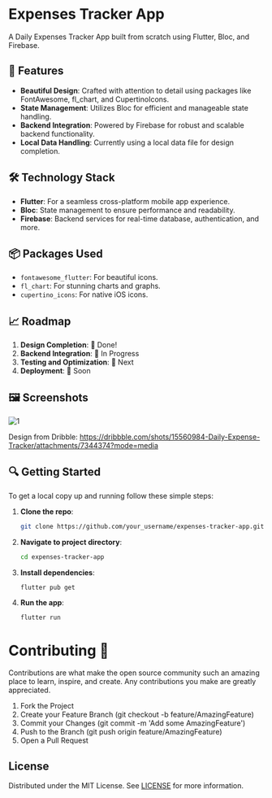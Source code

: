 # Expenses Tracker App

A Daily Expenses Tracker App built from scratch using Flutter, Bloc, and Firebase.

## 🚀 Features

- **Beautiful Design**: Crafted with attention to detail using packages like FontAwesome, fl_chart, and CupertinoIcons.
- **State Management**: Utilizes Bloc for efficient and manageable state handling.
- **Backend Integration**: Powered by Firebase for robust and scalable backend functionality.
- **Local Data Handling**: Currently using a local data file for design completion.

## 🛠️ Technology Stack

- **Flutter**: For a seamless cross-platform mobile app experience.
- **Bloc**: State management to ensure performance and readability.
- **Firebase**: Backend services for real-time database, authentication, and more.

## 📦 Packages Used

- `fontawesome_flutter`: For beautiful icons.
- `fl_chart`: For stunning charts and graphs.
- `cupertino_icons`: For native iOS icons.

## 📈 Roadmap

1. **Design Completion**: 🎨 Done!
2. **Backend Integration**: 🔧 In Progress
3. **Testing and Optimization**: 🧪 Next
4. **Deployment**: 🚀 Soon

## 🖼️ Screenshots

![1](https://github.com/azix-khan/Expense-Tracker/assets/138978130/701e2a57-a6af-4a75-889e-5a594e86f357)

Design from Dribble: https://dribbble.com/shots/15560984-Daily-Expense-Tracker/attachments/7344374?mode=media

## 🔍 Getting Started

To get a local copy up and running follow these simple steps:

1. **Clone the repo**:
   ```sh
   git clone https://github.com/your_username/expenses-tracker-app.git

2. **Navigate to project directory**:
   ```sh
   cd expenses-tracker-app

3. **Install dependencies**:
   ```sh
   flutter pub get
4. **Run the app**:
   ```sh
   flutter run

# Contributing 🤝
Contributions are what make the open source community such an amazing place to learn, inspire, and create. Any contributions you make are greatly appreciated.

1. Fork the Project
2. Create your Feature Branch (git checkout -b feature/AmazingFeature)
3. Commit your Changes (git commit -m 'Add some AmazingFeature')
4. Push to the Branch (git push origin feature/AmazingFeature)
5. Open a Pull Request

## License

Distributed under the MIT License. See [LICENSE](LICENSE) for more information.
